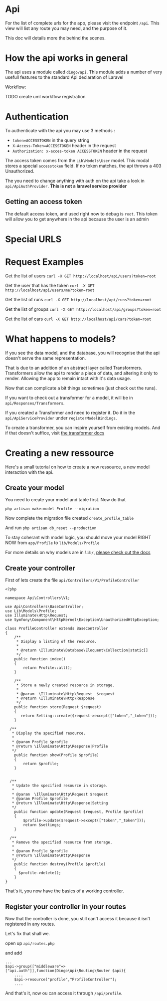 # Api

For the list of complete urls for the app, please visit the endpoint `/api`.
This view will list any route you may need, and the purpose of it.

This doc will details more the behind the scenes.

# How the api works in general

The api uses a module called `dingo/api`. 
This module adds a number of very usefull features to the standard Api declaration of Laravel

Workflow:

TODO create uml workflow registration


# Authentication

To authenticate with the api you may use 3 methods : 
 - ```token=ACCESSTOKEN``` in the query string
 - ```X-Access-Token=ACCESSTOKEN``` header in the request
 - ``` Authorization: x-acces-token ACCESSTOKEN ``` header in the request
 
 The access token comes from the `Lib\Models\User` model. This modal stores a special `accesstoken` field.
 If no token matches, the api throws a 403 Unauthorized.
 
 The you need to change anything with auth on the api take a look in `api/ApiAuthProvider`.
 __This is not a laravel service provider__
 
 
## Getting an access token

The default access token, and used right now to debug is ```root```.
This token will allow you to get anywhere in the api because the user is an admin

# Special URLS


# Request Examples
Get the list of users
```curl -X GET http://localhost/api/users?token=root```

Get the user that has the token
```curl -X GET http://localhost/api/users/me?token=root```

Get the list of runs
```curl -X GET http://localhost/api/runs?token=root```

Get the list of groups
```curl -X GET http://localhost/api/groups?token=root```

Get the list of cars
```curl -X GET http://localhost/api/cars?token=root```

# What happens to models?

If you see the data model, and the database, you will recognise that the api doesn't serve the same representation.

That is due to an addition of an abstract layer called Transformers.
Transformers allow the api to render a piece of data, and altering it only to render. Allowing the app to remain intact with it's data usage.

Now that can complicate a bit things sometimes (just check out the runs).

If you want to check out a transformer for a model, it will be in `api/Responses/Transformers`.

If you created a Transformer and need to register it. Do it in the `api/ApiServiceProvider` under `registerModelBindings`.

To create a transformer, you can inspire yourself from existing models. And if that doesn't suffice, visit [the transformer docs](http://fractal.thephpleague.com/transformers/)


# Creating a new ressource

Here's a small tutorial on how to create a new ressource, a new model interaction with the api.

## Create your model

You need to create your model and table first. Now do that
 
 ```
 php artisan make:model Profile --migration
 ```
 
 Now complete the migration file created `create_profile_table`
 
 And run `php artisan db_reset --production`
 
 To stay coherant with model logic, you should move your model RIGHT NOW from `app/Profile` to `lib/Models/Profile`
 
 For more details on why models are in `lib/`, [please check out the docs](models.md)
 
## Create your controller

First of lets create the file `api/Controllers/V1/ProfileController`

```
<?php

namespace Api\Controllers\V1;

use Api\Controllers\BaseController;
use Lib\Models\Profile;
use Illuminate\Http\Request;
use Symfony\Component\HttpKernel\Exception\UnauthorizedHttpException;

class ProfileController extends BaseController
{
    /**
     * Display a listing of the resource.
     *
     * @return \Illuminate\Database\Eloquent\Collection|static[]
     */
    public function index()
    {
        return Profile::all();
    }

    /**
     * Store a newly created resource in storage.
     *
     * @param  \Illuminate\Http\Request  $request
     * @return \Illuminate\Http\Response
     */
    public function store(Request $request)
    {
       return Setting::create($request->except(["token","_token"]));
    }
  
  /**
   * Display the specified resource.
   *
   * @param Profile $profile
   * @return \Illuminate\Http\Response|Profile
   */
    public function show(Profile $profile)
    {
        return $profile;
    }
  
  
  /**
   * Update the specified resource in storage.
   *
   * @param  \Illuminate\Http\Request $request
   * @param Profile $profile
   * @return \Illuminate\Http\Response|Setting
   */
    public function update(Request $request, Profile $profile)
    {
        $profile->update($request->except(["token","_token"]));
        return $settings;
    }
  
  /**
   * Remove the specified resource from storage.
   *
   * @param Profile $profile
   * @return \Illuminate\Http\Response
   */
    public function destroy(Profile $profile)
    {
      $profile->delete();
    }
}
```

That's it, you now have the basics of a working controller.

## Register your controller in your routes

Now that the controller is done, you still can't access it because it isn't registered in any routes.

Let's fix that shall we.

open up `api/routes.php`

and add
```
...
$api->group(["middleware"=>["api.auth"]],function(Dingo\Api\Routing\Router $api){
    ....
    $api->resource("profile","ProfileController");
    ....

```

And that's it, now ou can access it through `/api/profile`.

